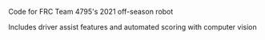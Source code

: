 Code for FRC Team 4795's 2021 off-season robot

Includes driver assist features and automated scoring with computer vision